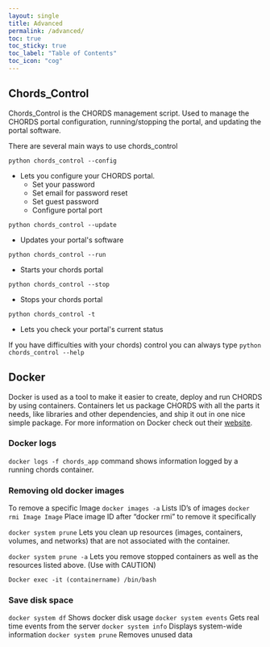 ```yaml
---
layout: single
title: Advanced
permalink: /advanced/
toc: true
toc_sticky: true
toc_label: "Table of Contents"
toc_icon: "cog"
---
```


## Chords_Control
Chords_Control is the CHORDS management script. Used to manage the CHORDS portal configuration, running/stopping the portal, and updating the portal software.

 
There are several main ways to use chords_control

``python chords_control --config``
- Lets you configure your CHORDS portal.
  - Set your password
  - Set email for password reset
  - Set guest password
  - Configure portal port

``python chords_control --update``
- Updates your portal's software

``python chords_control --run``
- Starts your chords portal

``python chords_control --stop``
- Stops your chords portal

``python chords_control -t``
- Lets you check your portal's current status

If you have difficulties with your chords) control you can always type ``python chords_control --help``

## Docker

Docker is used as a tool to make it easier to create, deploy and run CHORDS by using containers. Containers let us package CHORDS with all the parts it needs, like libraries and other dependencies, and ship it out in one nice simple package. For more information on Docker check out their [website](https://docs.docker.com/get-started/).

### Docker logs

``docker logs -f chords_app`` command shows information logged by a running chords container.


### Removing old docker images

To remove a specific Image
``docker images -a`` Lists ID’s of images 
``docker rmi Image Image`` Place image ID after “docker rmi” to remove it specifically

 ``docker system prune`` Lets you clean up resources (images, containers, volumes, and networks) that are not associated with the container.


``docker system prune -a`` Lets you remove stopped containers as well as the resources listed above. (Use with CAUTION)

``Docker exec -it (containername) /bin/bash``

### Save disk space

``docker system df`` Shows docker disk usage
``docker system events`` Gets real time events from the server
``docker system info`` Displays system-wide information
``docker system prune`` Removes unused data